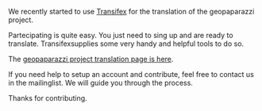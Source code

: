 We recently started to use [Transifex](https://www.transifex.com) for the translation of the geopaparazzi project.

Partecipating is quite easy. You just need to sing up and are ready to translate. Transifexsupplies some very handy and helpful tools to do so.

The [geopaparazzi project translation page is here](https://www.transifex.com/projects/p/geopaparazzi/).

If you need help to setup an account and contribute, feel free to contact us in the mailinglist. We will guide you through the process.

Thanks for contributing.